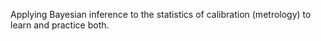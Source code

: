Applying Bayesian inference to the statistics of calibration (metrology) to learn and practice both.
